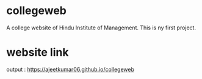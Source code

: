 # collegeweb
A college website of Hindu Institute of Management. This is ny first project.

# website link 
output : 
https://ajeetkumar06.github.io/collegeweb

